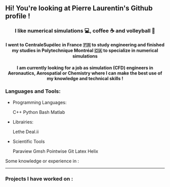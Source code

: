 ## Hi! You're looking at Pierre Laurentin's Github profile !

<h3 align="center"> I like numerical simulations 💻, coffee ☕ and volleyball 🏐  </h3>

<h4 align="center"> I went to CentraleSupélec in France 🇫🇷 to study engineering and finished my studies in Polytechnique Montréal 🇨🇦 to specialize in numerical simulations </h4>

<h4 align="center"> I am currently looking for a job as simulation (CFD) engineers in Aeronautics, Aerospatial or Chemistry where I can make the best use of my knowledge and technical skills ! </h4>

<h3 align="left">Languages and Tools:</h3>

- Programming Languages:
    <p align="left">
        C++
        Python
        Bash
        Matlab
        
    </p>

- Librairies:
    <p align="left">
       Lethe
       Deal.ii
        
    </p>

- Scientific Tools
    <p align="left">
        Paraview
        Gmsh
        Pointwise
        Git
        Latex
        Helix
    </p>


Some knowledge or experience in :



---
<h3> Projects I have worked on : </h3>

<!--

- 🔭 I’m currently working on ...
- 🌱 I’m currently learning ...
- 👯 I’m looking to collaborate on ...
- 🤔 I’m looking for help with ...
- 💬 Ask me about ...
- 📫 How to reach me: ...
- 😄 Pronouns: ...
- ⚡ Fun fact: ...
-->

